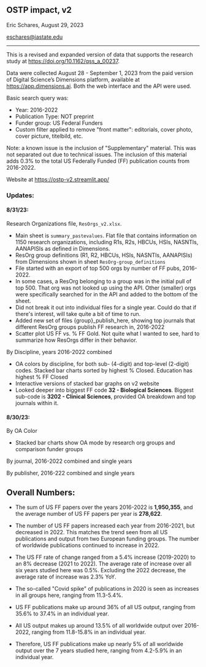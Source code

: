 ## OSTP impact, v2

Eric Schares, August 29, 2023

eschares@iastate.edu

---

This is a revised and expanded version of data that supports the research study at https://doi.org/10.1162/qss_a_00237.

Data were collected August 28 - September 1, 2023 from the paid version of Digital Science’s Dimensions platform, available at https://app.dimensions.ai. Both the web interface and the API were used.

Basic search query was:
- Year: 2016-2022
- Publication Type: NOT preprint
- Funder group: US Federal Funders
- Custom filter applied to remove "front matter": editorials, cover photo, cover picture, titelbild, etc.

Note: a known issue is the inclusion of "Supplementary" material. This was not separated out due to technical issues. The inclusion of this material adds 0.3% to the total US Federally Funded (FF) publication counts from 2016-2022.

Website at https://ostp-v2.streamlit.app/

### Updates:
#### 8/31/23:

Research Organizations file, `ResOrgs_v2.xlsx`.
  - Main sheet is `summary_pastevalues`. Flat file that contains information on 1150 research organizations, including R1s, R2s, HBCUs, HSIs, NASNTIs, AANAPISIs as defined in Dimensions.
  - ResOrg group definitions (R1, R2, HBCUs, HSIs, NASNTIs, AANAPISIs) from Dimensions shown in sheet `ResOrg-group_definitions`
  - File started with an export of top 500 orgs by number of FF pubs, 2016-2022.
  - In some cases, a ResOrg belonging to a group was in the initial pull of top 500. That org was not looked up using the API. Other (smaller) orgs were specifically searched for in the API and added to the bottom of the sheet.
  - Did not break it out into individual files for a single year. Could do that if there's interest, will take quite a bit of time to run.
  - Added new set of files {group}_publish_here, showing top journals that different ResOrg groups publish FF research in, 2016-2022
  - Scatter plot US FF vs. % FF Gold. Not quite what I wanted to see, hard to summarize how ResOrgs differ in their behavior.

By Discipline, years 2016-2022 combined
  - OA colors by discipline, for both sub- (4-digit) and top-level (2-digit) codes. Stacked bar charts sorted by highest % Closed. Education has highest % FF Closed
  - Interactive versions of stacked bar graphs on v2 website
  - Looked deeper into biggest FF code **32 - Biological Sciences**. Biggest sub-code is **3202 - Clinical Sciences**, provided OA breakdown and top journals within it.

#### 8/30/23:

By OA Color
  - Stacked bar charts show OA mode by research org groups and comparison funder groups

By journal, 2016-2022 combined and single years

By publisher, 2016-222 combined and single years


## Overall Numbers:
- The sum of US FF papers over the years 2016-2022 is **1,950,355**, and the average number of US FF papers per year is **278,622**.
- The number of US FF papers increased each year from 2016-2021, but decreased in 2022. This matches the trend seen from all US publications and output from two European funding groups. The number of worldwide publications continued to increase in 2022.
- The US FF rate of change ranged from a 5.4% increase (2019-2020) to an 8% decrease (2021 to 2022). The average rate of increase over all six years studied here was 0.5%. Excluding the 2022 decrease, the average rate of increase was 2.3% YoY.
- The so-called "Covid spike" of publications in 2020 is seen as increases in all groups here, ranging from 11.3-5.4%.

- US FF publications make up around 36% of all US output, ranging from 35.6% to 37.4% in an individual year.
- All US output makes up around 13.5% of all worldwide output over 2016-2022, ranging from 11.8-15.8% in an individual year.
- Therefore, US FF publications make up nearly 5% of all worldwide output over the 7 years studied here, ranging from 4.2-5.9% in an individual year.
